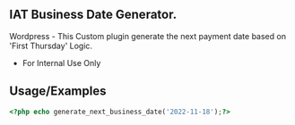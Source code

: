 
## IAT Business Date Generator.

Wordpress - This Custom plugin generate the next payment date based on 'First Thursday' Logic.

- For Internal Use Only

## Usage/Examples

```php
<?php echo generate_next_business_date('2022-11-18');?>
```

